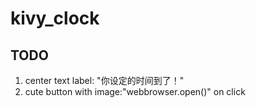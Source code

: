# kivy_clock

## TODO
1. center text label: "你设定的时间到了！"
2. cute button with image:"webbrowser.open()"
  on click
